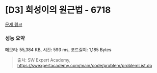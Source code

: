 # [D3] 희성이의 원근법 - 6718 

[문제 링크](https://swexpertacademy.com/main/code/problem/problemDetail.do?contestProbId=AWd7qcdatpEDFAUh) 

### 성능 요약

메모리: 55,384 KB, 시간: 593 ms, 코드길이: 1,185 Bytes



> 출처: SW Expert Academy, https://swexpertacademy.com/main/code/problem/problemList.do